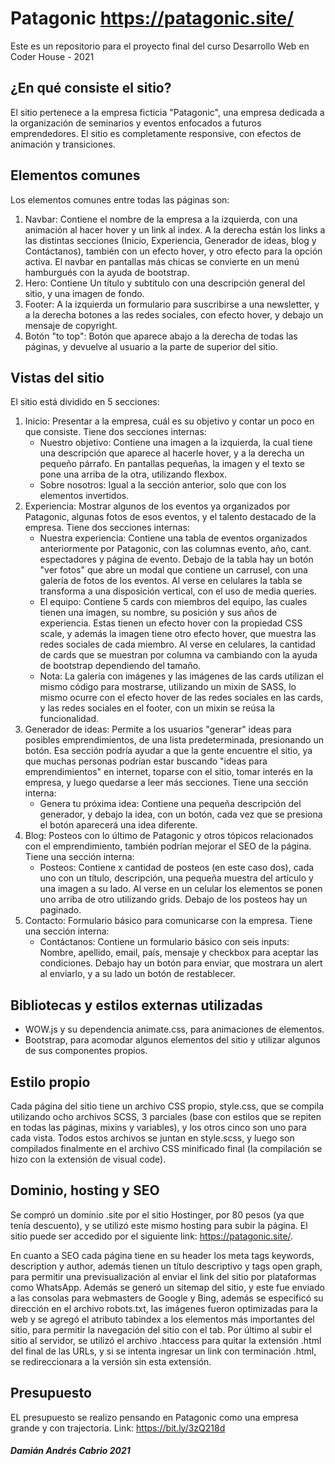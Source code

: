 # Patagonic https://patagonic.site/
Este es un repositorio para el proyecto final del curso Desarrollo Web en Coder House - 2021

## ¿En qué consiste el sitio?
El sitio pertenece a la empresa ficticia "Patagonic", una empresa dedicada a la organización de seminarios y eventos enfocados a futuros emprendedores. El sitio es completamente responsive, con efectos de animación y transiciones.

## Elementos comunes
Los elementos comunes entre todas las páginas son:
1. Navbar: Contiene el nombre de la empresa a la izquierda, con una animación al hacer hover y un link al index. A la derecha están los links a las distintas secciones (Inicio, Experiencia, Generador de ideas, blog y Contáctanos), también con un efecto hover, y otro efecto para la opción activa. El navbar en pantallas más chicas se convierte en un menú hamburgués con la ayuda de bootstrap.
2. Hero: Contiene Un título y subtitulo con una descripción general del sitio, y una imagen de fondo.
3. Footer: A la izquierda un formulario para suscribirse a una newsletter, y a la derecha botones a las redes sociales, con efecto hover, y debajo un mensaje de copyright.
4. Botón "to top": Botón que aparece abajo a la derecha de todas las páginas, y devuelve al usuario a la parte de superior del sitio.

## Vistas del sitio
El sitio está dividido en 5 secciones:
1. Inicio: Presentar a la empresa, cuál es su objetivo y contar un poco en que consiste. Tiene dos secciones internas:
    * Nuestro objetivo: Contiene una imagen a la izquierda, la cual tiene una descripción que aparece al hacerle hover, y a la derecha un pequeño párrafo. En pantallas pequeñas, la imagen y el texto se pone una arriba de la otra, utilizando flexbox.
    * Sobre nosotros: Igual a la sección anterior, solo que con los elementos invertidos.
2. Experiencia: Mostrar algunos de los eventos ya organizados por Patagonic, algunas fotos de esos eventos, y el talento destacado de la empresa. Tiene dos secciones internas:
    * Nuestra experiencia: Contiene una tabla de eventos organizados anteriormente por Patagonic, con las columnas evento, año, cant. espectadores y página de evento. Debajo de la tabla hay un botón "ver fotos" que abre un modal que contiene un carrusel, con una galería de fotos de los eventos. Al verse en celulares la tabla se transforma a una disposición vertical, con el uso de media queries.
    * El equipo: Contiene 5 cards con miembros del equipo, las cuales tienen una imagen, su nombre, su posición y sus años de experiencia. Estas tienen un efecto hover con la propiedad CSS scale, y además la imagen tiene otro efecto hover, que muestra las redes sociales de cada miembro. Al verse en celulares, la cantidad de cards que se muestran por columna va cambiando con la ayuda de bootstrap dependiendo del tamaño.
    * Nota: La galería con imágenes y las imágenes de las cards utilizan el mismo código para mostrarse, utilizando un mixin de SASS, lo mismo ocurre con el efecto hover de las redes sociales en las cards, y las redes sociales en el footer, con un mixin se reúsa la funcionalidad.
3. Generador de ideas: Permite a los usuarios "generar" ideas para posibles emprendimientos, de una lista predeterminada, presionando un botón. Esa sección podría ayudar a que la gente encuentre el sitio, ya que muchas personas podrían estar buscando "ideas para emprendimientos" en internet, toparse con el sitio, tomar interés en la empresa, y luego quedarse a leer más secciones. Tiene una sección interna:
    * Genera tu próxima idea: Contiene una pequeña descripción del generador, y debajo la idea, con un botón, cada vez que se presiona el botón aparecerá una idea diferente.
4. Blog: Posteos con lo último de Patagonic y otros tópicos relacionados con el emprendimiento, también podrían mejorar el SEO de la página. Tiene una sección interna:
    * Posteos: Contiene x cantidad de posteos (en este caso dos), cada uno con un título, descripción, una pequeña muestra del artículo y una imagen a su lado. Al verse en un celular los elementos se ponen uno arriba de otro utilizando grids. Debajo de los posteos hay un paginado.
6. Contacto: Formulario básico para comunicarse con la empresa. Tiene una sección interna:
    * Contáctanos: Contiene un formulario básico con seis inputs: Nombre, apellido, email, país, mensaje y checkbox para aceptar las condiciones. Debajo hay un botón para enviar, que mostrara un alert al enviarlo, y a su lado un botón de restablecer.

## Bibliotecas y estilos externas utilizadas
- WOW.js y su dependencia animate.css, para animaciones de elementos.
- Bootstrap, para acomodar algunos elementos del sitio y utilizar algunos de sus componentes propios.

## Estilo propio
Cada página del sitio tiene un archivo CSS propio, style.css, que se compila utilizando ocho archivos SCSS, 3 parciales (base con estilos que se repiten en todas las páginas, mixins y variables), y los otros cinco son uno para cada vista. Todos estos archivos se juntan en style.scss, y luego son compilados finalmente en el archivo CSS minificado final (la compilación se hizo con la extensión de visual code).

## Dominio, hosting y SEO
Se compró un dominio .site por el sitio Hostinger, por 80 pesos (ya que tenía descuento), y se utilizó este mismo hosting para subir la página. El sitio puede ser accedido por el siguiente link: https://patagonic.site/.

En cuanto a SEO cada página tiene en su header los meta tags keywords, description y author, además tienen un título descriptivo y tags open graph, para permitir una previsualización al enviar el link del sitio por plataformas como WhatsApp.
Además se generó un sitemap del sitio, y este fue enviado a las consolas para webmasters de Google y Bing, además se especificó su dirección en el archivo robots.txt, las imágenes fueron optimizadas para la web y se agregó el atributo tabindex a los elementos más importantes del sitio, para permitir la navegación del sitio con el tab.
Por último al subir el sitio al servidor, se utilizó el archivo .htaccess para quitar la extensión .html del final de las URLs, y si se intenta ingresar un link con terminación .html, se redireccionara a la versión sin esta extensión.

## Presupuesto
EL presupuesto se realizo pensando en Patagonic como una empresa grande y con trajectoria. Link: https://bit.ly/3zQ218d

##### Damián Andrés Cabrio 2021
